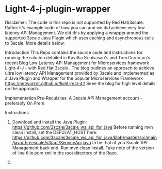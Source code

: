 # Light-4-j-plugin-wrapper

Disclaimer: The code in this repo is not supported by Red Hat/3scale. Rather it's example code of how you can and we did achieve very low latency API Management. We did this by applying a wrapper around the supported 3scale Java Plugin which uses caching and asynchronous calls to 3scale. More details below.

Introduction
This Repo contains the source code and instructions for running the solution detailed in Kavitha Srinivasan's and Tom Corcoran's recent Blog Low Latency API Management for Microservices framework Light-4-J - with Red Hat 3scale <INSERT LINK>.
The blog outlines an approach to achieve ultra low latency API Management provided by 3scale and implemented as a Java Plugin and Wrapper for the popular Microservices Framework https://networknt.github.io/light-rest-4j/ Seee the blog for high level details on the approach.

Implementation
Pre-Requisites:
A 3scale API Management account - preferably On Prem.

Instructions
1. Download and install the Java Plugin: https://github.com/3scale/3scale_ws_api_for_java
   Before running mvn clean install, set the DEFULAT_HOST here: https://github.com/3scale/3scale_ws_api_for_java/blob/master/src/main/java/threescale/v3/api/ServiceApi.java to be that of you 3scale API Management back end.
   Run mvn clean install.
   Take note of the version of line 6 in pom.xml in the root directory of the Repo.
   
2. 
